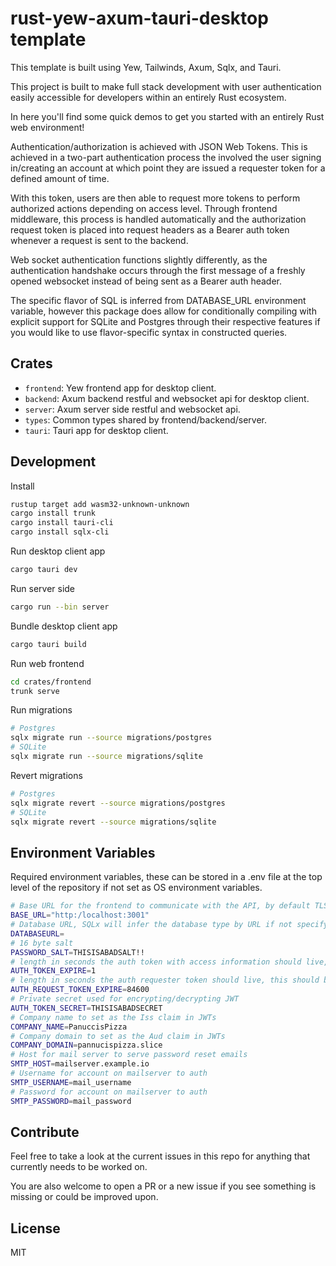 # rust-yew-axum-tauri-desktop template

This template is built using Yew, Tailwinds, Axum, Sqlx, and Tauri.

This project is built to make full stack development with user authentication easily accessible for developers within an entirely Rust ecosystem.

In here you'll find some quick demos to get you started with an entirely Rust web environment!

Authentication/authorization is achieved with JSON Web Tokens. This is achieved in a two-part authentication process the involved the user signing in/creating an account at which point they are issued a requester token for a defined amount of time.

With this token, users are then able to request more tokens to perform authorized actions depending on access level. Through frontend middleware, this process is handled automatically and the authorization request token is placed into request headers as a Bearer auth token whenever a request is sent to the backend.

Web socket authentication functions slightly differently, as the authentication handshake occurs through the first message of a freshly opened websocket instead of being sent as a Bearer auth header.

The specific flavor of SQL is inferred from DATABASE_URL environment variable, however this package does allow for conditionally compiling with explicit support for SQLite and Postgres through their respective features if you would like to use flavor-specific syntax in constructed queries.

## Crates

- `frontend`: Yew frontend app for desktop client.
- `backend`: Axum backend restful and websocket api for desktop client.
- `server`: Axum server side restful and websocket api.
- `types`: Common types shared by frontend/backend/server.
- `tauri`: Tauri app for desktop client.

## Development

Install

```bash
rustup target add wasm32-unknown-unknown
cargo install trunk
cargo install tauri-cli
cargo install sqlx-cli
```

Run desktop client app

```bash
cargo tauri dev
```

Run server side

```bash
cargo run --bin server
```

Bundle desktop client app

```bash
cargo tauri build
```

Run web frontend
```bash
cd crates/frontend
trunk serve
```

Run migrations
```bash
# Postgres
sqlx migrate run --source migrations/postgres
# SQLite
sqlx migrate run --source migrations/sqlite
```

Revert migrations
```bash
# Postgres
sqlx migrate revert --source migrations/postgres
# SQLite
sqlx migrate revert --source migrations/sqlite
```

## Environment Variables

Required environment variables, these can be stored in a .env file at the top level of the repository if not set as OS environment variables.

```bash
# Base URL for the frontend to communicate with the API, by default TLS is not enabled and will require you to implement
BASE_URL="http:/localhost:3001"
# Database URL, SQLx will infer the database type by URL if not specifying with package feature
DATABASEURL=
# 16 byte salt
PASSWORD_SALT=THISISABADSALT!!
# length in seconds the auth token with access information should live, keep it very short
AUTH_TOKEN_EXPIRE=1
# length in seconds the auth requester token should live, this should be the length of time before someone must authenticate with username/password again
AUTH_REQUEST_TOKEN_EXPIRE=84600
# Private secret used for encrypting/decrypting JWT
AUTH_TOKEN_SECRET=THISISABADSECRET
# Company name to set as the Iss claim in JWTs
COMPANY_NAME=PanuccisPizza
# Company domain to set as the Aud claim in JWTs
COMPANY_DOMAIN=pannucispizza.slice
# Host for mail server to serve password reset emails
SMTP_HOST=mailserver.example.io
# Username for account on mailserver to auth
SMTP_USERNAME=mail_username
# Password for account on mailserver to auth
SMTP_PASSWORD=mail_password
```

## Contribute

Feel free to take a look at the current issues in this repo for anything that currently needs to be worked on.

You are also welcome to open a PR or a new issue if you see something is missing or could be improved upon.

## License

MIT
